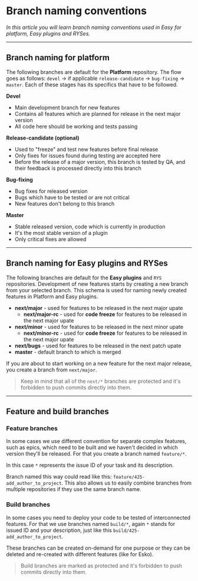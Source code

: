 # Branch naming conventions

*In this article you will learn branch naming conventions used in Easy for platform, Easy plugins and RYSes.*

---

## Branch naming for platform

The following branches are default for the **Platform** repository. The flow goes as follows: `devel` -> if applicable `release-candidate` -> `bug-fixing` -> `master`.
Each of these stages has its specifics that have to be followed.

**Devel**
- Main development branch for new features
- Contains all features which are planned for release in the next major version
- All code here should be working and tests passing

**Release-candidate (optional)**
- Used to "freeze" and test new features before final release
- Only fixes for issues found during testing are accepted here
- Before the release of a major version, this branch is tested by QA, and their feedback is processed directly into this branch

**Bug-fixing**
- Bug fixes for released version
- Bugs which have to be tested or are not critical
- New features don't belong to this branch

**Master**
- Stable released version, code which is currently in production
- It's the most stable version of a plugin
- Only critical fixes are allowed

---

## Branch naming for Easy plugins and RYSes
The following branches are default for the **Easy plugins** and `RYS` repositories. Development of new features starts by creating a new branch from your selected branch. This schema is used for naming newly created features in Platform and Easy plugins.
- **next/major** - used for features to be released in the next major upate
    - **next/major-rc** - used for **code freeze** for features to be released in the next major upate
- **next/minor** - used for features to be released in the next minor upate
    - **next/minor-rc** - used for **code freeze** for features to be released in the next major upate
- **next/bugs** - used for features to be released in the next patch upate
- **master** - default branch to which is merged

If you are about to start working on a new feature for the next major release, you create a branch from `next/major`.

> Keep in mind that all of the `next/*` branches are protected and it's forbidden to push commits directly into them.

---

## Feature and build branches

### Feature branches
In some cases we use different convention for separate complex features, such as epics, which need to be built and we haven't decided in which version they'll be released.
For that you create a branch named `feature/*`.

In this case `*` represents the issue ID of your task and its description.

Branch named this way could read like this: `feature/425-add_author_to_project`.
This also allows us to easily combine branches from multiple repositories if they use the same branch name.

### Build branches
In some cases you need to deploy your code to be tested of interconnected features. For that we use branches named `build/*`, again `*` stands for issued ID and your description, just like this `build/425-add_author_to_project`.

These branches can be created on-demand for one purpose or they can be deleted and re-created with different features (like for Esko).

<!-- theme: warning -->
> Build branches are marked as protected and it's forbidden to push commits directly into them.